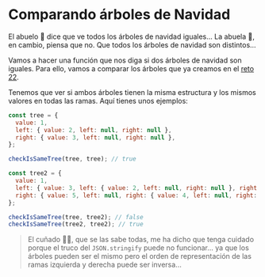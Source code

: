 # Comparando árboles de Navidad

El abuelo 👴 dice que ve todos los árboles de navidad iguales... La abuela 👵, en cambio, piensa que no. Que todos los árboles de navidad son distintos...

Vamos a hacer una función que nos diga si dos árboles de navidad son iguales. Para ello, vamos a comparar los árboles que ya creamos en el [reto 22](https://github.com/acm-97/JavaScript-Challenges/tree/main/midudev/adventjs-2021/22).

Tenemos que ver si ambos árboles tienen la misma estructura y los mismos valores en todas las ramas. Aquí tienes unos ejemplos:

```js
const tree = {
  value: 1,
  left: { value: 2, left: null, right: null },
  right: { value: 3, left: null, right: null },
};

checkIsSameTree(tree, tree); // true

const tree2 = {
  value: 1,
  left: { value: 3, left: { value: 2, left: null, right: null }, right: null },
  right: { value: 5, left: null, right: { value: 4, left: null, right: null } },
};

checkIsSameTree(tree, tree2); // false
checkIsSameTree(tree2, tree2); // true
```

> El cuñado 🦹‍♂️, que se las sabe todas, me ha dicho que tenga cuidado porque el truco del `JSON.stringify` puede no funcionar... ya que los árboles pueden ser el mismo pero el orden de representación de las ramas izquierda y derecha puede ser inversa...
